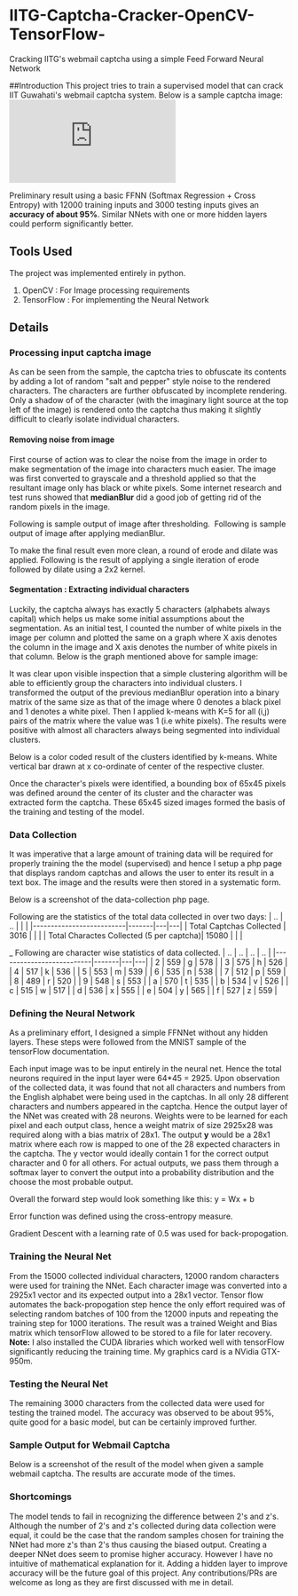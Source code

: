 # IITG-Captcha-Cracker-OpenCV-TensorFlow-
Cracking IITG's webmail captcha using a simple Feed Forward Neural Network

##Introduction
This project tries to train a supervised model that can crack IIT Guwahati's webmail captcha system.
Below is a sample captcha image:
![sample captcha](https://webmail.iitg.ernet.in/plugins/captcha/backends/watercap/image_generator.php?sq=1474639923)

Preliminary result using a basic FFNN (Softmax Regression + Cross Entropy) with 12000 training inputs and 3000 testing inputs gives an **accuracy of about 95%**. Similar NNets with one or more hidden layers could perform significantly better.

## Tools Used
The project was implemented entirely in python.

 1. OpenCV : For Image processing requirements
 2. TensorFlow : For implementing the Neural Network

## Details

### Processing input captcha image
As can be seen from the sample, the captcha tries to obfuscate its contents by adding a lot of random "salt and pepper" style noise to the rendered characters. The characters are further obfuscated by incomplete rendering. Only a shadow of of the character (with the imaginary light source at the top left of the image) is rendered onto the captcha thus making it slightly difficult to clearly isolate individual characters.

#### Removing noise from image
First course of action was to clear the noise from the image in order to make segmentation of the image into characters much easier. The image was first converted to grayscale and a threshold applied so that the resultant image only has black or white pixels. Some internet research and test runs showed that **medianBlur** did a good job of getting rid of the random pixels in the image.

Following is sample output of image after thresholding.
<img>
Following is sample output of image after applying medianBlur.
<img>

To make the final result even more clean, a round of erode and dilate was applied.
Following is the result of applying a single iteration of erode followed by dilate using a 2x2 kernel.
<img>

#### Segmentation : Extracting individual characters
Luckily, the captcha always has exactly 5 characters (alphabets always capital) which helps us make some initial assumptions about the segmentation. As an initial test, I counted the number of white pixels in the image per column and plotted the same on a graph where X axis denotes the column in the image and X axis denotes the number of white pixels in that column.
Below is the graph mentioned above for sample image:
<img>

It was clear upon visible inspection that a simple clustering algorithm will be able to efficiently group the characters into individual clusters. I transformed the output of the previous medianBlur operation into a binary matrix of the same size as that of the image where 0 denotes a black pixel and 1 denotes a white pixel. Then I applied k-means with K=5 for all (i,j) pairs of the matrix where the value was 1 (i.e white pixels). The results were positive with almost all characters always being segmented into individual clusters.

Below is a color coded result of the clusters identified by k-means. White vertical bar drawn at x co-ordinate of center of the respective cluster.
<img>

Once the character's pixels were identified, a bounding box of 65x45 pixels was defined around the center of its cluster and the character was extracted form the captcha. These 65x45 sized images formed the basis of the training and testing of the model.

### Data Collection
It was imperative that a large amount of training data will be required for properly training the the model (supervised) and hence I setup a php page that displays random captchas and allows the user to enter its result in a text box. The image and the results were then stored in a systematic form.

Below is a screenshot of the data-collection php page.
<img>

Following are the statistics of the total data collected in over two days:
| .. | ..  |   |   |
|--------------------------|-------|---|---|
| Total Captchas Collected | 3016  |   |   |
| Total Charactes Collected (5 per captcha)| 15080 |   |   |

_
Following are character wise statistics of data collected.
| .. | ..  | ..  | ..  |
|--------------------------|-------|---|---|
|	2	|	559	|	g	|	578	|
|	3	|	575	|	h	|	526	|
|	4	|	517	|	k	|	536	|
|	5	|	553	|	m	|	539	|
|	6	|	535	|	n	|	538	|
|	7	|	512	|	p	|	559	|
|	8	|	489	|	r	|	520	|
|	9	|	548	|	s	|	553	|
|	a	|	570	|	t	|	535	|
|	b	|	534	|	v	|	526	|
|	c	|	515	|	w	|	517	|
|	d	|	536	|	x	|	555	|
|	e	|	504	|	y	|	565	|
|	f	|	527	|	z	|	559	|

### Defining the Neural Network
As a preliminary effort, I designed a simple FFNNet without any hidden layers. These steps were followed from the MNIST sample of the tensorFlow documentation.

Each input image was to be input entirely in the neural net. Hence the total neurons required in the input layer were 64*45 = 2925.
Upon observation of the collected data, it was found that not all characters and numbers from the English alphabet were being used in the captchas. In all only 28 different characters and numbers appeared in the captcha. Hence the output layer of the NNet was created with 28 neurons.
Weights were to be learned for each pixel and each output class, hence a weight matrix of size 2925x28 was required along with a bias matrix of 28x1.
The output **y** would be a 28x1 matrix where each row is mapped to one of the 28 expected characters in the captcha. The y vector would ideally contain 1 for the correct output character and 0 for all others. For actual outputs, we pass them through a softmax layer to convert the output into a probability distribution and the choose the most probable output.

Overall the forward step would look something like this:
y = Wx + b

Error function was defined using the cross-entropy measure.

Gradient Descent with a learning rate of 0.5 was used for back-propogation.

### Training the Neural Net
From the 15000 collected individual characters, 12000 random characters were used for training the NNet.
Each character image was converted into a 2925x1 vector and its expected output into a 28x1 vector. Tensor flow automates the back-propogation step hence the only effort required was of selecting random batches of 100 from the 12000 inputs and repeating the training step for 1000 iterations.
The result was a trained Weight and Bias matrix which tensorFlow allowed to be stored to a file for later recovery.
**Note:** I also installed the CUDA libraries which worked well with tensorFlow significantly reducing the training time. My graphics card is a NVidia GTX-950m.

### Testing the Neural Net
The remaining 3000 characters from the collected data were used for testing the trained model. The accuracy was observed to be about 95%, quite good for a basic model, but can be certainly improved further.

### Sample Output for Webmail Captcha
Below is a screenshot of the result of the model when given a sample webmail captcha. The results are accurate mode of the times.

### Shortcomings
The model tends to fail in recognizing the difference between 2's and z's. Although the number of 2's and z's collected during data collection were equal, it could be the case that the random samples chosen for training the NNet had more z's than 2's thus causing the biased output.
Creating a deeper NNet does seem to promise higher accuracy. However I have no intuitive of mathematical explanation for it. Adding a hidden layer to improve accuracy will be the future goal of this project. Any contributions/PRs are welcome as long as they are first discussed with me in detail.